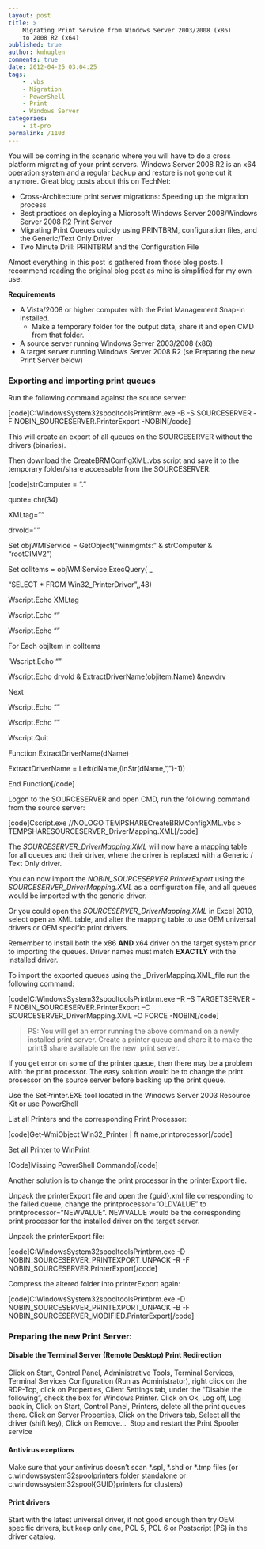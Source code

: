 ```yaml
---
layout: post
title: >
    Migrating Print Service from Windows Server 2003/2008 (x86)
    to 2008 R2 (x64)
published: true
author: kmhuglen
comments: true
date: 2012-04-25 03:04:25
tags:
    - .vbs
    - Migration
    - PowerShell
    - Print
    - Windows Server
categories:
    - it-pro
permalink: /1103
---
```

You will be coming in the scenario where you will have to do a cross platform migrating of your print servers. Windows Server 2008 R2 is an x64 operation system and a regular backup and restore is not gone cut it anymore. Great blog posts about this on TechNet:

  * Cross-Architecture print server migrations: Speeding up the migration process
  * Best practices on deploying a Microsoft Windows Server 2008/Windows Server 2008 R2 Print Server
  * Migrating Print Queues quickly using PRINTBRM, configuration files, and the Generic/Text Only Driver
  * Two Minute Drill: PRINTBRM and the Configuration File

Almost everything in this post is gathered from those blog posts. I recommend reading the original blog post as mine is simplified for my own use.

**Requirements**

  * A Vista/2008 or higher computer with the Print Management Snap-in installed. 
      * Make a temporary folder for the output data, share it and open CMD from that folder.
  * A source server running Windows Server 2003/2008 (x86)
  * A target server running Windows Server 2008 R2 (se Preparing the new Print Server below)

### Exporting and importing print queues

Run the following command against the source server:

[code]C:WindowsSystem32spooltoolsPrintBrm.exe -B -S SOURCESERVER -F NOBIN_SOURCESERVER.PrinterExport -NOBIN[/code]

This will create an export of all queues on the SOURCESERVER without the drivers (binaries).

Then download the CreateBRMConfigXML.vbs script and save it to the temporary folder/share accessable from the SOURCESERVER.

[code]strComputer = &#8220;.&#8221;

quote= chr(34)

XMLtag=&#8221;&#8221;

drvold=&#8221;&#8221;

Set objWMIService = GetObject(&#8220;winmgmts:&#8221; & strComputer & &#8220;rootCIMV2&#8221;)
  
Set colItems = objWMIService.ExecQuery( _
  
&#8220;SELECT * FROM Win32_PrinterDriver&#8221;,,48)

Wscript.Echo XMLtag
  
Wscript.Echo &#8220;&#8221;
  
Wscript.Echo &#8220;&#8221;

For Each objItem in colItems

&#8216;Wscript.Echo &#8220;&#8221;
  
Wscript.Echo drvold & ExtractDriverName(objitem.Name) &newdrv

Next

Wscript.Echo &#8220;&#8221;
  
Wscript.Echo &#8220;&#8221;

Wscript.Quit

Function ExtractDriverName(dName)
  
ExtractDriverName = Left(dName,(InStr(dName,&#8221;,&#8221;)-1))
  
End Function[/code]

Logon to the SOURCESERVER and open CMD, run the following command from the source server:

[code]Cscript.exe //NOLOGO TEMPSHARECreateBRMConfigXML.vbs > TEMPSHARESOURCESERVER_DriverMapping.XML[/code]

The _SOURCESERVER_DriverMapping.XML_ will now have a mapping table for all queues and their driver, where the driver is replaced with a Generic / Text Only driver.

You can now import the _NOBIN_SOURCESERVER.PrinterExport_ using the _SOURCESERVER_DriverMapping.XML_ as a configuration file, and all queues would be imported with the generic driver.

Or you could open the _SOURCESERVER_DriverMapping.XML_ in Excel 2010, select open as XML table, and alter the mapping table to use OEM universal drivers or OEM specific print drivers.

Remember to install both the x86 **AND** x64 driver on the target system prior to importing the queues. Driver names must match **EXACTLY** with the installed driver.

To import the exported queues using the _DriverMapping.XML_file run the following command:

[code]C:WindowsSystem32spooltoolsPrintbrm.exe –R –S TARGETSERVER -F NOBIN\_SOURCESERVER.PrinterExport –C SOURCESERVER\_DriverMapping.XML –O FORCE -NOBIN[/code]

> PS: You will get an error running the above command on a newly installed print server. Create a printer queue and share it to make the print$ share available on the new  print server.

If you get error on some of the printer queue, then there may be a problem with the print processor. The easy solution would be to change the print prosessor on the source server before backing up the print queue.

Use the SetPrinter.EXE tool located in the Windows Server 2003 Resource Kit or use PowerShell

List all Printers and the corresponding Print Processor:

[code]Get-WmiObject Win32_Printer | ft name,printprocessor[/code]

Set all Printer to WinPrint

[Code]Missing PowerShell Commando[/code]

Another solution is to change the print processor in the printerExport file.

Unpack the printerExport file and open the {guid}.xml file corresponding to the failed queue, change the printprocessor=&#8221;OLDVALUE&#8221; to printprocessor=&#8221;NEWVALUE&#8221;. NEWVALUE would be the corresponding print processor for the installed driver on the target server.

Unpack the printerExport file:

[code]C:WindowsSystem32spooltoolsPrintbrm.exe -D NOBIN\_SOURCESERVER\_PRINTEXPORT\_UNPACK -R -F NOBIN\_SOURCESERVER.PrinterExport[/code]

Compress the altered folder into printerExport again:

[code]C:WindowsSystem32spooltoolsPrintbrm.exe -D NOBIN\_SOURCESERVER\_PRINTEXPORT\_UNPACK -B -F NOBIN\_SOURCESERVER_MODIFIED.PrinterExport[/code]

### Preparing the new Print Server:

#### Disable the Terminal Server (Remote Desktop) Print Redirection

Click on Start, Control Panel, Administrative Tools, Terminal Services, Terminal Services Configuration (Run as Administrator), right click on the RDP-Tcp, click on Properties, Client Settings tab, under the “Disable the following”, check the box for Windows Printer. Click on Ok, Log off, Log back in, Click on Start, Control Panel, Printers, delete all the print queues there. Click on Server Properties, Click on the Drivers tab, Select all the driver (shift key), Click on Remove…  Stop and restart the Print Spooler service

#### Antivirus exeptions

Make sure that your antivirus doesn’t scan \*.spl, \*.shd or *.tmp files (or c:windowssystem32spoolprinters folder standalone or c:windowssystem32spool{GUID}printers for clusters)

#### Print drivers

Start with the latest universal driver, if not good enough then try OEM specific drivers, but keep only one, PCL 5, PCL 6 or Postscript (PS) in the driver catalog.